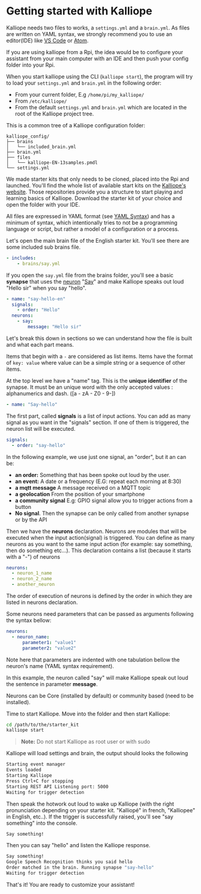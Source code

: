 # Getting started with Kalliope

Kalliope needs two files to works, a `settings.yml` and a `brain.yml`.
As files are written on YAML syntax, we strongly recommend you to use an editor(IDE) like [VS Code](https://code.visualstudio.com/) or [Atom](https://atom.io/).

If you are using kalliope from a Rpi, the idea would be to configure your assistant from your main computer with an IDE and then push your config folder into your Rpi.

When you start kalliope using the CLI (`kalliope start`), the program will try to load your `settings.yml` and `brain.yml` in the following order:

- From your current folder, E.g `/home/pi/my_kalliope/`
- From `/etc/kalliope/`
- From the default `settings.yml` and `brain.yml` which are located in the root of the Kalliope project tree.

This is a common tree of a Kalliope configuration folder:
```
kalliope_config/
├── brains
│   └── included_brain.yml
├── brain.yml
├── files
│   └── kalliope-EN-13samples.pmdl
└── settings.yml
```

We made starter kits that only needs to be cloned, placed into the Rpi and launched. You'll find the whole list of available start kits on the [Kalliope's website](https://kalliope-project.github.io/starter_kit.html).
Those repositories provide you a structure to start playing and learning basics of Kalliope.
Download the starter kit of your choice and open the folder with your IDE.

All files are expressed in YAML format (see [YAML Syntax](https://learnxinyminutes.com/docs/yaml/)) and has a minimum of syntax, which intentionally tries to not be a programming language or script,
but rather a model of a configuration or a process.

Let's open the main brain file of the English starter kit. You'll see there are some included sub brains file.
```yaml
- includes:
    - brains/say.yml
```

If you open the `say.yml` file from the brains folder, you'll see a basic **synapse** that uses the [neuron](brain/brain.md#neurons) "[Say](brain/neurons/say)" and make Kalliope speaks out loud "Hello sir" when you say "hello".
```yaml
- name: "say-hello-en"
  signals:
    - order: "Hello"
  neurons:
    - say:
        message: "Hello sir"
```

Let's break this down in sections so we can understand how the file is built and what each part means.

Items that begin with a ```-``` are considered as list items. Items have the format of ```key: value``` where value can be a simple string or a sequence of other items.

At the top level we have a "name" tag. This is the **unique identifier** of the synapse. It must be an unique word with the only accepted values : alphanumerics and dash. ([a - zA - Z0 - 9\-])
```yaml
- name: "Say-hello"
```

The first part, called **signals** is a list of input actions.
You can add as many signal as you want in the "signals" section. If one of them is triggered, the neuron list will be executed.
```yaml
signals:
  - order: "say-hello"
```

In the following example, we use just one signal, an "order", but it an can be:

- **an order:** Something that has been spoke out loud by the user.
- **an event:** A date or a frequency (E.G: repeat each morning at 8:30)
- **a mqtt message** A message received on a MQTT topic
- **a geolocation** From the position of your smartphone
- **a community signal** E.g: GPIO signal allow you to trigger actions from a button
- **No signal**. Then the synapse can be only called from another synapse or by the API

Then we have the **neurons** declaration. Neurons are modules that will be executed when the input action(signal) is triggered. You can define as many neurons as you want to the same input action (for example: say something, then do something etc...). This declaration contains a list (because it starts with a "-") of neurons
```yaml
neurons:
  - neuron_1_name
  - neuron_2_name
  - another_neuron
```

The order of execution of neurons is defined by the order in which they are listed in neurons declaration.

Some neurons need parameters that can be passed as arguments following the syntax bellow:
```yaml
neurons:
  - neuron_name:
      parameter1: "value1"
      parameter2: "value2"
```
Note here that parameters are indented with one tabulation bellow the neuron's name (YAML syntax requirement).

In this example, the neuron called "say" will make Kalliope speak out loud the sentence in parameter **message**.

Neurons can be Core (installed by default) or community based (need to be installed).

Time to start Kalliope. Move into the folder and then start Kalliope:
```bash
cd /path/to/the/starter_kit
kalliope start
```
> **Note:** Do not start Kalliope as root user or with sudo

Kalliope will load settings and brain, the output should looks the following
```bash
Starting event manager
Events loaded
Starting Kalliope
Press Ctrl+C for stopping
Starting REST API Listening port: 5000
Waiting for trigger detection
```

Then speak the hotwork out loud to wake up Kalliope (with the right pronunciation depending on your starter kit. "Kalliopé" in french, "Kalliopee" in English, etc..).
If the trigger is successfully raised, you'll see "say something" into the console.
```bash
Say something!
```

Then you can say "hello" and listen the Kalliope response.
```bash
Say something!
Google Speech Recognition thinks you said hello
Order matched in the brain. Running synapse "say-hello"
Waiting for trigger detection
```

That's it! You are ready to customize your assistant!
